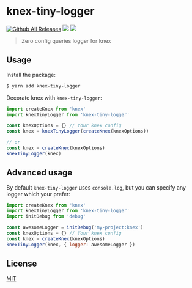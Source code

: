 # knex-tiny-logger

[![Github All Releases](https://img.shields.io/github/downloads/knex-tiny-logger/knex-tiny-logger/total.svg?style=flat-square)](https://npmjs.com/package/knex-tiny-logger)
[![](https://img.shields.io/npm/v/knex-tiny-logger.svg?style=flat-square)](https://npmjs.com/package/knex-tiny-logger)
[![](https://img.shields.io/badge/code%20style-standard-brightgreen.svg?style=flat-square)](https://standardjs.com)

> Zero config queries logger for knex

## Usage

Install the package:

```bash
$ yarn add knex-tiny-logger
```

Decorate knex with `knex-tiny-logger`:

```js
import createKnex from 'knex'
import knexTinyLogger from 'knex-tiny-logger'

const knexOptions = {} // Your knex config
const knex = knexTinyLogger(createKnex(knexOptions))

// or
const knex = createKnex(knexOptions)
knexTinyLogger(knex)
```

## Advanced usage

By default `knex-tiny-logger` uses `console.log`, but you can specify any logger which your prefer:
```js
import createKnex from 'knex'
import knexTinyLogger from 'knex-tiny-logger'
import initDebug from 'debug'

const awesomeLogger = initDebug('my-project:knex')
const knexOptions = {} // Your knex config
const knex = createKnex(knexOptions)
knexTinyLogger(knex, { logger: awesomeLogger })
```

## License

[MIT](LICENSE.md)
